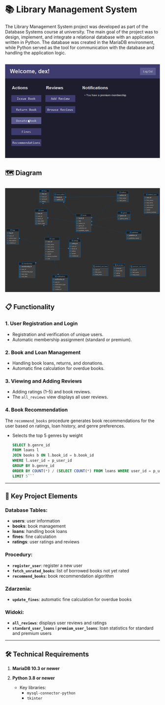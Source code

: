 # 📚 Library Management System

The Library Management System project was developed as part of the Database Systems course at university. The main goal of the project was to design, implement, and integrate a relational database with an application written in Python. The database was created in the MariaDB environment, while Python served as the tool for communication with the database and handling the application logic.

![menu](assets/menu.gif)
---
## 🗺️ Diagram
![diagram](assets/diagram.png)
---
## 📋 Functionality

### 1. **User Registration and Login**

- Registration and verification of unique users.
- Automatic membership assignment (standard or premium).

### 2. **Book and Loan Management**

- Handling book loans, returns, and donations. 
- Automatic fine calculation for overdue books.

### 3. **Viewing and Adding Reviews**

- Adding ratings (1–5) and book reviews.
- The `all_reviews` view displays all user reviews.

### 4. **Book Recommendation**
The `recommend_books` procedure generates book recommendations for the user based on ratings, loan history, and genre preferences.

- Selects the top 5 genres by weight
   ```sql
   SELECT b.genre_id
   FROM loans l
   JOIN books b ON l.book_id = b.book_id
   WHERE l.user_id = p_user_id
   GROUP BY b.genre_id
   ORDER BY COUNT(*) / (SELECT COUNT(*) FROM loans WHERE user_id = p_user_id) DESC
   LIMIT 5```
   
---

## 📄 Key Project Elements

### Database Tables:

- **users**: user information
- **books**: book management
- **loans**: handling book loans
- **fines**: fine calculation
- **ratings**: user ratings and reviews

### Procedury:

- **`register_user`**: register a new user
- **`fetch_unrated_books`**: list of borrowed books not yet rated
- **`recommend_books`**: book recommendation algorithm

### Zdarzenia:

- **`update_fines`**: automatic fine calculation for overdue books

### Widoki:

- **`all_reviews`**: displays user reviews and ratings
- **`standard_user_loans`** i **`premium_user_loans`**: loan statistics for standard and premium users

---
## 🛠️ Technical Requirements

1. **MariaDB 10.3 or newer**

2. **Python 3.8 or newer**
   - Key libraries:
     - `mysql-connector-python`
     - `tkinter`
